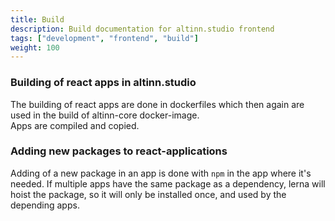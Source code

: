 ```yaml
---
title: Build
description: Build documentation for altinn.studio frontend
tags: ["development", "frontend", "build"]
weight: 100
---
```


### Building of react apps in altinn.studio

The building of react apps are done in dockerfiles which then again are used in the build of altinn-core docker-image.  
Apps are compiled and copied.

### Adding new packages to react-applications

Adding of a new package in an app is done with `npm` in the app where it's needed. If multiple apps have the same package as a dependency, lerna will hoist the package, so it will only be installed once, and used by the depending apps.